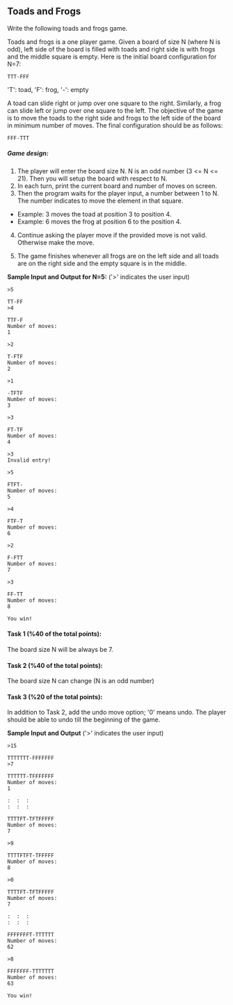 ## Toads and Frogs

Write the following toads and frogs game.

Toads and frogs is a one player game. Given a board of size N (where N is odd), left side of the board is filled with toads and right side is with frogs and the middle square is empty. Here is the initial board configuration for N=7: 

```TTT-FFF```

'T': toad, 'F': frog, '-': empty

A toad can slide right or jump over one square to the right. Similarly, a frog can slide left or jump over one square to the left. The objective of the game is to move the toads to the right side and frogs to the left side of the board in minimum number of moves. The final configuration should be as follows: 

```FFF-TTT```

##### Game design:

1. The player will enter the board size N. N is an odd number (3 <= N <= 21). Then you will setup the board with respect to N.
2. In each turn, print the current board and number of moves on screen.
3. Then the program waits for the player input, a number between 1 to N. The number indicates to move the element in that square.
- Example: 3 moves the toad at position 3 to position 4.
- Example: 6 moves the frog at position 6 to the position 4.

4. Continue asking the player move if the provided move is not valid. Otherwise make the move.

5. The game finishes whenever all frogs are on the left side and all toads are on the right side and the empty square is in the middle.

**Sample Input and Output for N=5:**
('>' indicates the user input)

```
>5

TT-FF
>4

TTF-F
Number of moves:
1

>2

T-FTF
Number of moves:
2

>1

-TFTF
Number of moves:
3

>3

FT-TF
Number of moves:
4

>3
Invalid entry!

>5

FTFT-
Number of moves:
5

>4

FTF-T
Number of moves:
6

>2

F-FTT
Number of moves:
7

>3

FF-TT
Number of moves:
8

You win!
```

#### Task 1 (%40 of the total points):

The board size N will be always be 7.

#### Task 2 (%40 of the total points):
The board size N can change (N is an odd number)

#### Task 3 (%20 of the total points):
In addition to Task 2, add the undo move option; '0' means undo. The player should be able to undo till the beginning of the game.

**Sample Input and Output**
('>' indicates the user input)

```
>15

TTTTTTT-FFFFFFF
>7

TTTTTT-TFFFFFFF
Number of moves:
1

:  :  :
:  :  :

TTTTFT-TFTFFFFF
Number of moves:
7

>9

TTTTFTFT-TFFFFF
Number of moves:
8

>0

TTTTFT-TFTFFFFF
Number of moves:
7

:  :  :
:  :  :

FFFFFFFT-TTTTTT
Number of moves:
62

>8

FFFFFFF-TTTTTTT
Number of moves:
63

You win!
```
